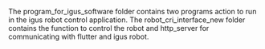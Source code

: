 The program_for_igus_software folder contains two programs action to run in the igus robot control application.
The robot_cri_interface_new folder contains the function to control the robot and http_server for communicating with flutter and igus robot.
